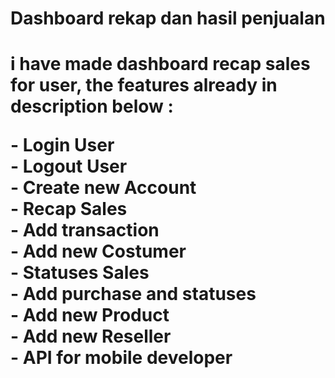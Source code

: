 <h1> Dashboard rekap dan hasil penjualan <h1>
<p>i have made dashboard recap sales for user, the features already in description below :<p>
<p> - Login User <br>
    - Logout User <br>
    - Create new Account <br>
    - Recap Sales <br>
    - Add transaction <br>
    - Add new Costumer <br>
    - Statuses Sales <br>
    - Add purchase and statuses <br>
    - Add new Product <br>
    - Add new Reseller <br>
    - API for mobile developer <br> </p>
